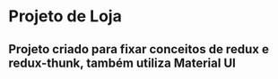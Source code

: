 # Projeto de Loja

## Projeto criado para fixar conceitos de redux e redux-thunk, também utiliza Material UI
